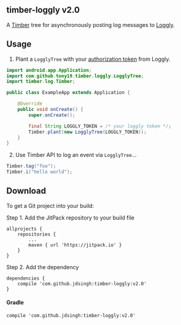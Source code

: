 ## timber-loggly v2.0


A [Timber][2] tree for asynchronously posting log messages to [Loggly][1].

Usage
-----
1. Plant a `LogglyTree` with your [authorization token][3] from Loggly.
 ```java
 import android.app.Application;
 import com.github.tony19.timber.loggly.LogglyTree;
 import timber.log.Timber;

 public class ExampleApp extends Application {

     @Override
     public void onCreate() {
         super.onCreate();

         final String LOGGLY_TOKEN = /* your loggly token */;
         Timber.plant(new LogglyTree(LOGGLY_TOKEN));
     }
 }
 ```

2. Use Timber API to log an event via `LogglyTree`...
 ```java
 Timber.tag("foo");
 Timber.i("hello world");
 ```

Download
--------

To get a Git project into your build:

Step 1. Add the JitPack repository to your build file

```
allprojects {
    repositories {
        ...
        maven { url 'https://jitpack.io' }
    }
}
```

Step 2. Add the dependency

```
dependencies {
    compile 'com.github.jdsingh:timber-loggly:v2.0'
}
```

#### Gradle

```
compile 'com.github.jdsingh:timber-loggly:v2.0'
```

[1]: http://loggly.com
[2]: https://github.com/JakeWharton/timber
[3]: https://www.loggly.com/docs/customer-token-authentication-token/
